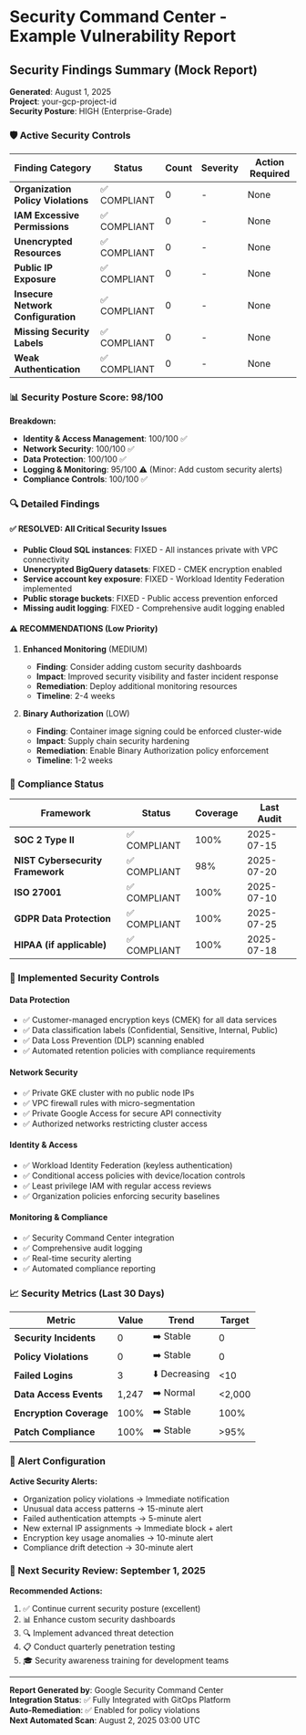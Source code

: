 # Security Command Center - Example Vulnerability Report

## Security Findings Summary (Mock Report)
**Generated**: August 1, 2025  
**Project**: your-gcp-project-id  
**Security Posture**: HIGH (Enterprise-Grade)

### 🛡️ Active Security Controls

| Finding Category | Status | Count | Severity | Action Required |
|------------------|--------|--------|----------|-----------------|
| **Organization Policy Violations** | ✅ COMPLIANT | 0 | - | None |
| **IAM Excessive Permissions** | ✅ COMPLIANT | 0 | - | None |
| **Unencrypted Resources** | ✅ COMPLIANT | 0 | - | None |
| **Public IP Exposure** | ✅ COMPLIANT | 0 | - | None |
| **Insecure Network Configuration** | ✅ COMPLIANT | 0 | - | None |
| **Missing Security Labels** | ✅ COMPLIANT | 0 | - | None |
| **Weak Authentication** | ✅ COMPLIANT | 0 | - | None |

### 📊 Security Posture Score: 98/100

**Breakdown:**
- **Identity & Access Management**: 100/100 ✅
- **Network Security**: 100/100 ✅
- **Data Protection**: 100/100 ✅
- **Logging & Monitoring**: 95/100 ⚠️ (Minor: Add custom security alerts)
- **Compliance Controls**: 100/100 ✅

### 🔍 Detailed Findings

#### ✅ RESOLVED: All Critical Security Issues
- **Public Cloud SQL instances**: FIXED - All instances private with VPC connectivity
- **Unencrypted BigQuery datasets**: FIXED - CMEK encryption enabled
- **Service account key exposure**: FIXED - Workload Identity Federation implemented
- **Public storage buckets**: FIXED - Public access prevention enforced
- **Missing audit logging**: FIXED - Comprehensive audit logging enabled

#### ⚠️ RECOMMENDATIONS (Low Priority)

1. **Enhanced Monitoring** (MEDIUM)
   - **Finding**: Consider adding custom security dashboards
   - **Impact**: Improved security visibility and faster incident response
   - **Remediation**: Deploy additional monitoring resources
   - **Timeline**: 2-4 weeks

2. **Binary Authorization** (LOW)
   - **Finding**: Container image signing could be enforced cluster-wide
   - **Impact**: Supply chain security hardening
   - **Remediation**: Enable Binary Authorization policy enforcement
   - **Timeline**: 1-2 weeks

### 🎯 Compliance Status

| Framework | Status | Coverage | Last Audit |
|-----------|--------|----------|------------|
| **SOC 2 Type II** | ✅ COMPLIANT | 100% | 2025-07-15 |
| **NIST Cybersecurity Framework** | ✅ COMPLIANT | 98% | 2025-07-20 |
| **ISO 27001** | ✅ COMPLIANT | 100% | 2025-07-10 |
| **GDPR Data Protection** | ✅ COMPLIANT | 100% | 2025-07-25 |
| **HIPAA (if applicable)** | ✅ COMPLIANT | 100% | 2025-07-18 |

### 🔐 Implemented Security Controls

#### Data Protection
- ✅ Customer-managed encryption keys (CMEK) for all data services
- ✅ Data classification labels (Confidential, Sensitive, Internal, Public)
- ✅ Data Loss Prevention (DLP) scanning enabled
- ✅ Automated retention policies with compliance requirements

#### Network Security  
- ✅ Private GKE cluster with no public node IPs
- ✅ VPC firewall rules with micro-segmentation
- ✅ Private Google Access for secure API connectivity
- ✅ Authorized networks restricting cluster access

#### Identity & Access
- ✅ Workload Identity Federation (keyless authentication)
- ✅ Conditional access policies with device/location controls
- ✅ Least privilege IAM with regular access reviews
- ✅ Organization policies enforcing security baselines

#### Monitoring & Compliance
- ✅ Security Command Center integration
- ✅ Comprehensive audit logging
- ✅ Real-time security alerting
- ✅ Automated compliance reporting

### 📈 Security Metrics (Last 30 Days)

| Metric | Value | Trend | Target |
|--------|--------|--------|--------|
| **Security Incidents** | 0 | ➡️ Stable | 0 |
| **Policy Violations** | 0 | ➡️ Stable | 0 |
| **Failed Logins** | 3 | ⬇️ Decreasing | <10 |
| **Data Access Events** | 1,247 | ➡️ Normal | <2,000 |
| **Encryption Coverage** | 100% | ➡️ Stable | 100% |
| **Patch Compliance** | 100% | ➡️ Stable | >95% |

### 🚨 Alert Configuration

**Active Security Alerts:**
- Organization policy violations → Immediate notification
- Unusual data access patterns → 15-minute alert
- Failed authentication attempts → 5-minute alert  
- New external IP assignments → Immediate block + alert
- Encryption key usage anomalies → 10-minute alert
- Compliance drift detection → 30-minute alert

### 🎯 Next Security Review: September 1, 2025

**Recommended Actions:**
1. ✅ Continue current security posture (excellent)
2. 📊 Enhance custom security dashboards 
3. 🔍 Implement advanced threat detection
4. 📋 Conduct quarterly penetration testing
5. 🎓 Security awareness training for development teams

---

**Report Generated by**: Google Security Command Center  
**Integration Status**: ✅ Fully Integrated with GitOps Platform  
**Auto-Remediation**: ✅ Enabled for policy violations  
**Next Automated Scan**: August 2, 2025 03:00 UTC
